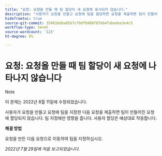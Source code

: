 ```yaml
---
title: "요청: 요청을 만들 때 팀 할당이 새 요청에 표시되지 않습니다."
description: "사용자가 요청을 만들고 요청에 팀을 할당하면 요청을 제출하면 팀이 만들어진 요청에 할당되지 않습니다. 팀 지정에만 영향을 줍니다. 사용자 할당이 예상대로 작동합니다."
hidefromtoc: true
source-git-commit: 354016dba85b7cf8dfb908f87bb4fabedee3e4c5
workflow-type: tm+mt
source-wordcount: '123'
ht-degree: 0%

---
```



# 요청: 요청을 만들 때 팀 할당이 새 요청에 나타나지 않습니다

>[!NOTE]
>
> 이 문제는 2022년 8월 11일에 수정되었습니다.

사용자가 요청을 만들고 요청에 팀을 지정한 다음 요청을 제출하면 팀이 만들어진 요청에 할당되지 않습니다. 팀 지정에만 영향을 줍니다. 사용자 할당은 예상대로 작동합니다.

**해결 방법**

요청을 만든 다음 요청으로 이동하여 팀을 지정하십시오.

_2022년 7월 29일에 처음 보고되었습니다._

